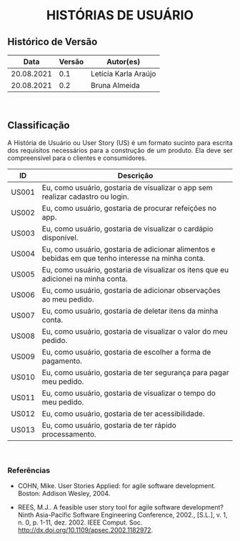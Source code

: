# <center> HISTÓRIAS DE USUÁRIO

## Histórico de Versão

| Data | Versão | Autor(es) |
| -------- | -------- | -------- |
| 20.08.2021 | 0.1 | Letícia Karla Araújo|
| 20.08.2021 | 0.2 |Bruna Almeida|
<br>

## Classificação

<div align="justify">A História de Usuário ou User Story (US) é um formato sucinto para escrita dos requisitos necessários para a construção de um produto. Ela deve ser compreensível para o clientes e consumidores.<br></div>

| ID | Descrição | 
| -------- | -------- | 
| US001 | Eu, como usuário, gostaria de visualizar o app sem realizar cadastro ou login. |
| US002 | Eu, como usuário, gostaria de procurar refeições no app. | 
| US003 | Eu, como usuário, gostaria de visualizar o cardápio disponível. | 
| US004 | Eu, como usuário, gostaria de adicionar alimentos e bebidas em que tenho interesse na minha conta. | 
| US005 | Eu, como usuário, gostaria de visualizar os itens que eu adicionei na minha conta. | 
| US006 | Eu, como usuário, gostaria de adicionar observações ao meu pedido. | 
| US007 | Eu, como usuário, gostaria de deletar itens da minha conta. | 
| US008 | Eu, como usuário, gostaria de visualizar o valor do meu pedido. | 
| US009 | Eu, como usuário, gostaria de escolher a forma de pagamento. | 
| US010 | Eu, como usuário, gostaria de ter segurança para pagar meu pedido. | 
| US011 | Eu, como usuário, gostaria de visualizar o tempo do meu pedido. | 
| US012 | Eu, como usuário, gostaria de ter acessibilidade. | 
| US013 | Eu, como usuário, gostaria de ter rápido processamento. |
<br>

### Referências

- COHN, Mike. User Stories Applied: for agile software development. Boston: Addison Wesley, 2004.

- REES, M.J.. A feasible user story tool for agile software development? Ninth Asia-Pacific Software Engineering Conference, 2002., [S.L.], v. 1, n. 0, p. 1-11, dez. 2002. IEEE Comput. Soc. http://dx.doi.org/10.1109/apsec.2002.1182972.
